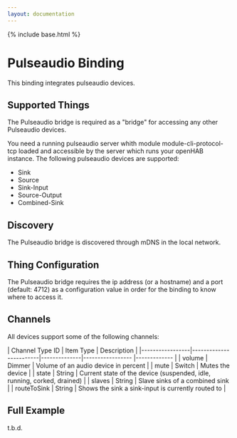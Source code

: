 ```yaml
---
layout: documentation
---
```


{% include base.html %}

# Pulseaudio Binding

This binding integrates pulseaudio devices.

## Supported Things
The Pulseaudio bridge is required as a "bridge" for accessing any other Pulseaudio devices.

You need a running pulseaudio server whith module module-cli-protocol-tcp loaded and accessible by the server 
which runs your openHAB instance. The following pulseaudio devices are supported:
 * Sink
 * Source
 * Sink-Input
 * Source-Output
 * Combined-Sink


## Discovery

The Pulseaudio bridge is discovered through mDNS in the local network.


## Thing Configuration

The Pulseaudio bridge requires the ip address (or a hostname) and a port (default: 4712) as a configuration value in order for the binding to know where to access it.


## Channels

All devices support some of the following channels:

| Channel Type ID | Item Type    | Description  |
|-----------------|------------------------|--------------|----------------- |------------- |
| volume | Dimmer  | Volume of an audio device in percent |
| mute | Switch | Mutes the device |
| state | String | Current state of the device (suspended, idle, running, corked, drained) |
| slaves | String | Slave sinks of a combined sink |
| routeToSink | String | Shows the sink a sink-input is currently routed to |

## Full Example
t.b.d.